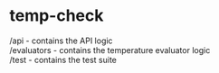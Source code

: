 # temp-check

/api - contains the API logic <br />
/evaluators - contains the temperature evaluator logic <br />
/test - contains the test suite <br />